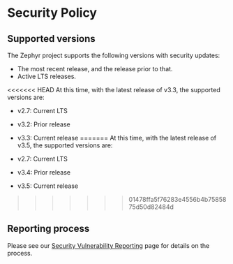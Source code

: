 # Security Policy

## Supported versions

The Zephyr project supports the following versions with security
updates:

  - The most recent release, and the release prior to that.
  - Active LTS releases.

<<<<<<< HEAD
At this time, with the latest release of v3.3, the supported
versions are:

  - v2.7: Current LTS
  - v3.2: Prior release
  - v3.3: Current release
=======
At this time, with the latest release of v3.5, the supported
versions are:

  - v2.7: Current LTS
  - v3.4: Prior release
  - v3.5: Current release
>>>>>>> 01478ffa5f76283e4556b4b7585875d50d82484d

## Reporting process

Please see our [Security Vulnerability
Reporting](https://docs.zephyrproject.org/latest/security/reporting.html)
page for details on the process.
